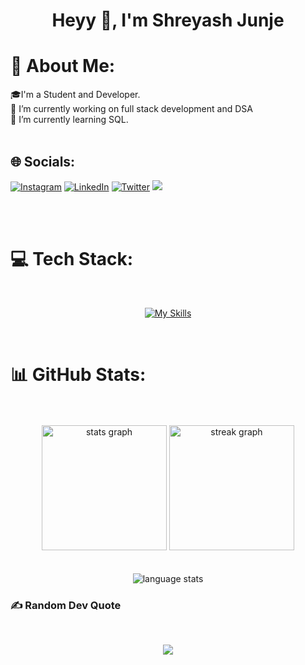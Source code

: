 <h1 align="center">Heyy 👋, I'm Shreyash Junje</h1>


# 💫 About Me:
🎓I'm a Student and Developer.<br>
🔭 I’m currently working on full stack development and DSA<br>🌱 I’m currently learning SQL.<br>
<br>



## 🌐 Socials:


<div align="left">

 [![Instagram](https://img.shields.io/badge/Instagram-%23E4405F.svg?logo=Instagram&logoColor=white)](https://instagram.com/shreyash_junje) [![LinkedIn](https://img.shields.io/badge/LinkedIn-%230077B5.svg?logo=linkedin&logoColor=white)](https://www.linkedin.com/in/shreyash-junje/) [![Twitter](https://img.shields.io/badge/Twitter-%231DA1F2.svg?logo=Twitter&logoColor=white)](https://twitter.com/@ShreyashJunje) [![](https://visitcount.itsvg.in/api?id=shreyashjunje&icon=0&color=0)](https://visitcount.itsvg.in)

 
</div>
<br>
<br>




# 💻 Tech Stack:


<br>

<div align="center">

[![My Skills](https://skillicons.dev/icons?i=cpp,git,html,css,js,mongodb,express,react,nodejs,bootstrap,tailwind,redux,materialui,postman,mysql,netlify,vercel,nextjs,githubactions,figma&perline=10)]()

</div>
<br>

 # 📊 GitHub Stats:

 


 <div align="center">
  <br><br>
<div align="center" >
  <img src="https://github-readme-stats.vercel.app/api?username=shreyashjunje&theme=tokyonight&hide_border=false&include_all_commits=false&count_private=false" height="200"  alt="stats graph"  />
  <img src="https://github-readme-streak-stats.herokuapp.com/?user=shreyashjunje&theme=tokyonight&hide_border=false" height="200"  alt="streak graph"  />
</div>
<br><br>
<img src="https://github-readme-stats.vercel.app/api/top-langs/?username=shreyashjunje&theme=tokyonight&hide_border=false&include_all_commits=false&count_private=false&layout=compact" alt="language stats" />
</div>

 

 

### ✍️ Random Dev Quote
<br>
<div align="center">
 
 ![](https://quotes-github-readme.vercel.app/api?type=horizontal&theme=radical)

</div>
<br>



<!-- Proudly created with GPRM ( https://gprm.itsvg.in ) -->
